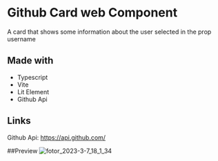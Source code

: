 # Github Card web  Component

A card that shows some information about the user selected in the prop username

## Made with
- Typescript
- Vite
- Lit Element
- Github Api

## Links
Github Api: https://api.github.com/

##Preview
![fotor_2023-3-7_18_1_34](https://user-images.githubusercontent.com/59897065/223553420-978e43d1-0dd3-434c-8a73-e87dc2c55119.png)
